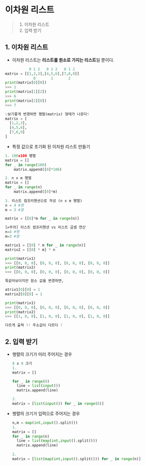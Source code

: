# 이차원 리스트

> 1. 이차원 리스트
> 2. 입력 받기



## 1. 이차원 리스트 

- 이차원 리스트는 **리스트를 원소로 가지는 리스트**일 뿐이다.

```python
           0 1 2   0 1 2   0 1 2 
matrix = [[1,2,3],[4,5,6],[7,8,9]]
             0       1       2  
print(matrix[0][0])
>>> 1
print(matrix[1][2]) 
>>> 6
print(matrix[2][0])
>>> 7

💡보기좋게 변경하면 행렬(matrix) 형태가 나온다!
matrix = [
  [1,2,3],
  [4,5,6],
  [7,8,9]
]
```

- 특정 값으로 초기화 된 이차원 리스트 만들기 

```python
1. 100x100 행렬
matrix = []
for _ in range(100)
	matrix.append([0]*100)

2. n x m 행렬
matrix = []
for _ in range(n) 
	matrix.append([0]*m)
 
3. 리스트 컴프리핸션으로 작성 (n x m 행렬)
n = 4 #행
m = 3 #열

matrix = [[0]*m for _ in range(n)]

[✔️주의] 리스트 컴프리헨션 vs 리스트 곱셈 연산
n=4 #행 
m=3 #열

matrix1 = [[0] * m for _ in range(n)] 
matrix2 = [[0] * m] * n

print(matrix1)
>>> [[0, 0, 0], [0, 0, 0], [0, 0, 0], [0, 0, 0]] 
print(matrix2)
>>> [[0, 0, 0], [0, 0, 0], [0, 0, 0], [0, 0, 0]]

똑같아보이지만 원소 값을 변경하면,

atrix1[0][0] = 1
matrix2[0][0] = 1

print(matrix1)
>>> [[0, 0, 0], [0, 0, 0], [0, 0, 0], [0, 0, 0]]
print(matrix2)
>>> [[1, 0, 0], [1, 0, 0], [1, 0, 0], [1, 0, 0]]

다르게 출력 !! 주소값이 다르다 ! 
```



## 2. 입력 받기

- 행렬의 크기가 미리 주어지는 경우 

  ```python
  8 x 8 크기 
  1.
  matrix = []
  
  for _ in range(8)
  	line = list(input())
  	matrix.append(line)
  
  2.
  matrix = [list(input()) for _ in range(8)]
  ```

- 행렬의 크기가 입력으로 주어지는 경우 

  ```python
  n,m = map(int,input().split())
  1.
  matrix = []
  for _ in range(n)
  	line = list(map(int,input().split()))
    matrix.append(line)
    
  2.
  matrix = [list(map(int,input().split())) for _ in range(n)]
  ```

  

